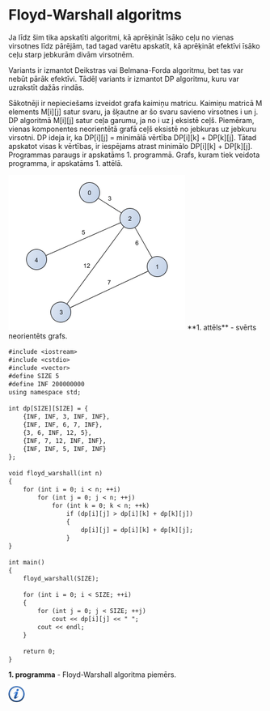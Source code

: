 # Floyd-Warshall algoritms

Ja līdz šim tika apskatīti algoritmi, kā aprēķināt īsāko ceļu no vienas virsotnes līdz pārējām, tad tagad varētu apskatīt, kā aprēķināt efektīvi īsāko ceļu starp jebkurām divām virsotnēm. 

Variants ir izmantot Deikstras vai Belmana-Forda algoritmu, bet tas var nebūt pārāk efektīvi. Tādēļ variants ir izmantot DP algoritmu, kuru var uzrakstīt dažās rindās.

Sākotnēji ir nepieciešams izveidot grafa kaimiņu matricu. Kaimiņu matricā M elements M[i][j] satur svaru, ja šķautne ar šo svaru savieno virsotnes i un j. DP algoritmā M[i][j] satur ceļa garumu, ja no i uz j eksistē ceļš. Piemēram, vienas komponentes neorientētā grafā ceļš eksistē no jebkuras uz jebkuru virsotni. DP ideja ir, ka DP[i][j] = minimālā vērtība DP[i][k] + DP[k][j]. Tātad apskatot visas k vērtības, ir iespējams atrast minimālo DP[i][k] + DP[k][j]. Programmas paraugs ir apskatāms 1. programmā. Grafs, kuram tiek veidota programma, ir apskatāms 1. attēlā.


<img alt="Floyd-Warshall grafs" src="/media/theory/fw_graph.png" />
**1. attēls** - svērts neorientēts grafs.


```
#include <iostream>
#include <cstdio>
#include <vector>
#define SIZE 5
#define INF 200000000
using namespace std;

int dp[SIZE][SIZE] = {
    {INF, INF, 3, INF, INF},
    {INF, INF, 6, 7, INF},
    {3, 6, INF, 12, 5},
    {INF, 7, 12, INF, INF},
    {INF, INF, 5, INF, INF}
};

void floyd_warshall(int n)
{
    for (int i = 0; i < n; ++i)
        for (int j = 0; j < n; ++j)
            for (int k = 0; k < n; ++k)
                if (dp[i][j] > dp[i][k] + dp[k][j])
                {
                    dp[i][j] = dp[i][k] + dp[k][j];
                }
}

int main()
{
    floyd_warshall(SIZE);

    for (int i = 0; i < SIZE; ++i)
    {
        for (int j = 0; j < SIZE; ++j)
            cout << dp[i][j] << " ";
        cout << endl;
    }

    return 0;
}
```


**1. programma** - Floyd-Warshall algoritma piemērs.


<a href="http://en.wikipedia.org/wiki/Floyd%E2%80%93Warshall_algorithm" target="_blank">![Vairāk informācija](/media/theory/information.png)</a>
